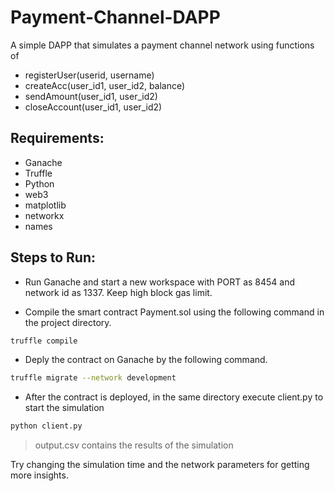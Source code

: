 # Payment-Channel-DAPP
A simple DAPP that simulates a payment channel network using functions of
- registerUser(userid, username)
- createAcc(user_id1, user_id2, balance)
- sendAmount(user_id1, user_id2)
- closeAccount(user_id1, user_id2)

## Requirements:
- Ganache
- Truffle
- Python
- web3
- matplotlib
- networkx
- names

## Steps to Run:
- Run Ganache and start a new workspace with PORT as 8454 and network id as 1337. Keep high block gas limit.

- Compile the smart contract Payment.sol using the following command in the project directory.
```bash
truffle compile
```
- Deply the contract on Ganache by the following command.
```bash
truffle migrate --network development
```
- After the contract is deployed, in the same directory execute client.py to start the simulation
```bash
python client.py
```

>output.csv contains the results of the simulation  

Try changing the simulation time and the network parameters for getting more insights.
